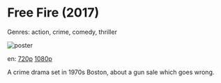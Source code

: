 # Free Fire (2017)

Genres: action, crime, comedy, thriller

![poster](http://image.tmdb.org/t/p/w500/dbKsjUlJCIE7wYueq0K6y4EdW0A.jpg)

en:
  [720p](magnet:?xt=urn:btih:3881EE4EE472B36F0312541A4682E2FA9C9D220D&tr=udp://glotorrents.pw:6969/announce&tr=udp://tracker.opentrackr.org:1337/announce&tr=udp://torrent.gresille.org:80/announce&tr=udp://tracker.openbittorrent.com:80&tr=udp://tracker.coppersurfer.tk:6969&tr=udp://tracker.leechers-paradise.org:6969&tr=udp://p4p.arenabg.ch:1337&tr=udp://tracker.internetwarriors.net:1337)
  [1080p](magnet:?xt=urn:btih:0A5955DA7A182BEF84F623E067749DA41F89C825&tr=udp://glotorrents.pw:6969/announce&tr=udp://tracker.opentrackr.org:1337/announce&tr=udp://torrent.gresille.org:80/announce&tr=udp://tracker.openbittorrent.com:80&tr=udp://tracker.coppersurfer.tk:6969&tr=udp://tracker.leechers-paradise.org:6969&tr=udp://p4p.arenabg.ch:1337&tr=udp://tracker.internetwarriors.net:1337)
  


A crime drama set in 1970s Boston, about a gun sale which goes wrong.